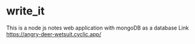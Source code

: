 # write_it
This is a node  js notes web  application with mongoDB as a database 
Link https://angry-deer-wetsuit.cyclic.app/
